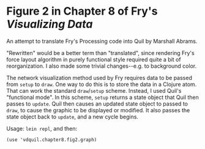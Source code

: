Figure 2 in Chapter 8 of Fry's *Visualizing Data*
====

An attempt to translate Fry's Processing code into Quil by Marshall
Abrams.  

"Rewritten" would be a better term than "translated", since
rendering Fry's force layout algorithm in purely functional style
required quite a bit of reorganization.  I also made some trivial changes--e.g.
to background color.

The network visualization method used by Fry requires data to be passed
from `setup` to `draw`.  One way to do this is to store the data in a
Clojure atom.  That can work the standard `draw`/`setup` scheme.
Instead, I used Quil's "functional mode".  In this scheme, `setup`
returns a state object that Quil then passes to `update`.  Quil then
causes an updated state object to passed to `draw`, to cause the graphic
to be displayed or modified.  It also passes the state object back to
`update`, and a new cycle begins.

Usage: `lein repl`, and then:

`(use 'vdquil.chapter8.fig2.graph)`
